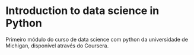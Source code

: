 # Introduction to data science in Python
Primeiro módulo do curso de data science com python da universidade de Michigan, disponível através do Coursera.
